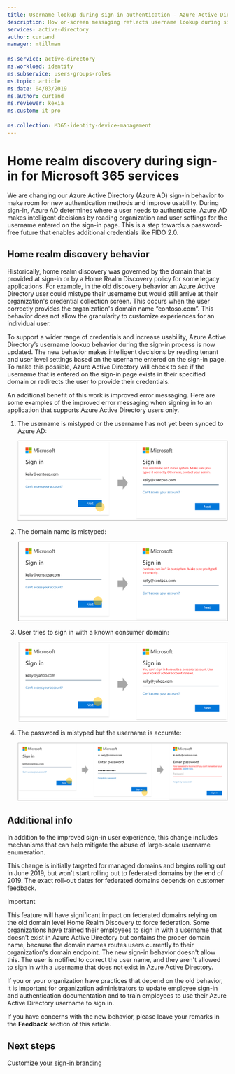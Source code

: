 ```yaml
---
title: Username lookup during sign-in authentication - Azure Active Directory | Microsoft Docs
description: How on-screen messaging reflects username lookup during sign-in 
services: active-directory
author: curtand
manager: mtillman

ms.service: active-directory
ms.workload: identity
ms.subservice: users-groups-roles
ms.topic: article
ms.date: 04/03/2019
ms.author: curtand
ms.reviewer: kexia
ms.custom: it-pro

ms.collection: M365-identity-device-management
---
```


# Home realm discovery during sign-in for Microsoft 365 services

We are changing our Azure Active Directory (Azure AD) sign-in behavior to make room for new authentication methods and improve usability. During sign-in, Azure AD determines where a user needs to authenticate. Azure AD makes intelligent decisions by reading organization and user settings for the username entered on the sign-in page. This is a step towards a password-free future that enables additional credentials like FIDO 2.0.

## Home realm discovery behavior

Historically, home realm discovery was governed by the domain that is provided at sign-in or by a Home Realm Discovery policy for some legacy applications. For example, in the old discovery behavior an Azure Active Directory user could mistype their username but would still arrive at their organization's credential collection screen. This occurs when the user correctly provides the organization's domain name “contoso.com”. This behavior does not allow the granularity to customize experiences for an individual user.

To support a wider range of credentials and increase usability, Azure Active Directory’s username lookup behavior during the sign-in process is now updated. The new behavior makes intelligent decisions by reading tenant and user level settings based on the username entered on the sign-in page. To make this possible, Azure Active Directory will check to see if the username that is entered on the sign-in page exists in their specified domain or redirects the user to provide their credentials. 

An additional benefit of this work is improved error messaging. Here are some examples of the improved error messaging when signing in to an application that supports Azure Active Directory users only.

1. The username is mistyped or the username has not yet been synced to Azure AD:
  
    ![the username is mistyped or not found](./media/signin-realm-discovery/typo-username.png)
  
2. The domain name is mistyped:
  
    ![the domain name is mistyped or not found](./media/signin-realm-discovery/typo-domain.png)
  
3. User tries to sign in with a known consumer domain:
  
    ![sign-in with a known consumer domain](./media/signin-realm-discovery/consumer-domain.png)
  
4. The password is mistyped but the username is accurate:  
  
    ![password is mistyped with good username](./media/signin-realm-discovery/incorrect-password.png)
  
## Additional info

In addition to the improved sign-in user experience, this change includes mechanisms that can help mitigate the abuse of large-scale username enumeration. <!--Secret mechanisms that we can never tell you.-->

This change is initially targeted for managed domains and begins rolling out in June 2019, but won't start rolling out to federated domains by the end of 2019. The exact roll-out dates for federated domains depends on customer feedback.

> [!IMPORTANT]
> This feature will have significant impact on federated domains relying on the old domain level Home Realm Discovery to force federation. Some organizations have trained their employees to sign in with a username that doesn’t exist in Azure Active Directory but contains the proper domain name, because the domain names routes users currently to their organization's domain endpoint. The new sign-in behavior doesn't allow this. The user is notified to correct the user name, and they aren't allowed to sign in with a username that does not exist in Azure Active Directory.
>
> If you or your organization have practices that depend on the old behavior, it is important for organization administrators to update employee sign-in and authentication documentation and to train employees to use their Azure Active Directory username to sign in.
  
If you have concerns with the new behavior, please leave your remarks in the **Feedback** section of this article.  

## Next steps

[Customize your sign-in branding](../fundamentals/add-custom-domain.md)